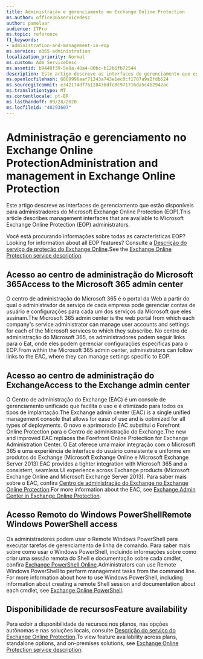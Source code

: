 ```yaml
---
title: Administração e gerenciamento no Exchange Online Protection
ms.author: office365servicedesc
author: pamelaar
audience: ITPro
ms.topic: reference
f1_keywords:
- administration-and-management-in-eop
ms.service: o365-administration
localization_priority: Normal
ms.custom: Adm_ServiceDesc
ms.assetid: b9448f39-5e8a-48a4-80bc-b12b6fb72544
description: Este artigo descreve as interfaces de gerenciamento que estão disponíveis para administradores do Microsoft Exchange Online Protection (EOP).
ms.openlocfilehash: 6889998aaf71243a743e1ec0cf1787a9a2fdb624
ms.sourcegitcommit: e342174df76128430dfc8c971716da5c4b2942ac
ms.translationtype: MT
ms.contentlocale: pt-BR
ms.lasthandoff: 09/28/2020
ms.locfileid: "48293607"
---
```

# <a name="administration-and-management-in-exchange-online-protection"></a><span data-ttu-id="334b6-103">Administração e gerenciamento no Exchange Online Protection</span><span class="sxs-lookup"><span data-stu-id="334b6-103">Administration and management in Exchange Online Protection</span></span>

<span data-ttu-id="334b6-104">Este artigo descreve as interfaces de gerenciamento que estão disponíveis para administradores do Microsoft Exchange Online Protection (EOP).</span><span class="sxs-lookup"><span data-stu-id="334b6-104">This article describes management interfaces that are available to Microsoft Exchange Online Protection (EOP) administrators.</span></span>
  
<span data-ttu-id="334b6-105">Você está procurando informações sobre todas as características EOP?</span><span class="sxs-lookup"><span data-stu-id="334b6-105">Looking for information about all EOP features?</span></span> <span data-ttu-id="334b6-106">Consulte a [Descrição do serviço de proteção do Exchange Online](exchange-online-protection-service-description.md).</span><span class="sxs-lookup"><span data-stu-id="334b6-106">See the [Exchange Online Protection service description](exchange-online-protection-service-description.md).</span></span>
  
## <a name="access-to-the-microsoft-365-admin-center"></a><span data-ttu-id="334b6-107">Acesso ao centro de administração do Microsoft 365</span><span class="sxs-lookup"><span data-stu-id="334b6-107">Access to the Microsoft 365 admin center</span></span>

<span data-ttu-id="334b6-108">O centro de administração do Microsoft 365 é o portal da Web a partir do qual o administrador de serviço de cada empresa pode gerenciar contas de usuário e configurações para cada um dos serviços da Microsoft que eles assinam.</span><span class="sxs-lookup"><span data-stu-id="334b6-108">The Microsoft 365 admin center is the web portal from which each company's service administrator can manage user accounts and settings for each of the Microsoft services to which they subscribe.</span></span> <span data-ttu-id="334b6-109">No centro de administração do Microsoft 365, os administradores podem seguir links para o Eat, onde eles podem gerenciar configurações específicas para o EOP.</span><span class="sxs-lookup"><span data-stu-id="334b6-109">From within the Microsoft 365 admin center, administrators can follow links to the EAC, where they can manage settings specific to EOP.</span></span>
  
## <a name="access-to-the-exchange-admin-center"></a><span data-ttu-id="334b6-110">Acesso ao centro de administração do Exchange</span><span class="sxs-lookup"><span data-stu-id="334b6-110">Access to the Exchange admin center</span></span>

<span data-ttu-id="334b6-111">O Centro de administração do Exchange (EAC) é um console de gerenciamento unificado que facilita o uso e é otimizado para todos os tipos de implantação.</span><span class="sxs-lookup"><span data-stu-id="334b6-111">The Exchange admin center (EAC) is a single unified management console that allows for ease of use and is optimized for all types of deployments.</span></span> <span data-ttu-id="334b6-112">O novo e aprimorado EAC substitui o Forefront Online Protection para o Centro de administração do Exchange.</span><span class="sxs-lookup"><span data-stu-id="334b6-112">The new and improved EAC replaces the Forefront Online Protection for Exchange Administration Center.</span></span> <span data-ttu-id="334b6-113">O Eat oferece uma maior integração com o Microsoft 365 e uma experiência de interface do usuário consistente e uniforme em produtos do Exchange (Microsoft Exchange Online e Microsoft Exchange Server 2013).</span><span class="sxs-lookup"><span data-stu-id="334b6-113">EAC provides a tighter integration with Microsoft 365 and a consistent, seamless UI experience across Exchange products (Microsoft Exchange Online and Microsoft Exchange Server 2013).</span></span> <span data-ttu-id="334b6-114">Para saber mais sobre o EAC, confira [Centro de administração do Exchange no Exchange Online Protection](https://go.microsoft.com/fwlink/p/?LinkId=282381).</span><span class="sxs-lookup"><span data-stu-id="334b6-114">For more information about the EAC, see [Exchange Admin Center in Exchange Online Protection](https://go.microsoft.com/fwlink/p/?LinkId=282381).</span></span>
  
## <a name="remote-windows-powershell-access"></a><span data-ttu-id="334b6-115">Acesso Remoto do Windows PowerShell</span><span class="sxs-lookup"><span data-stu-id="334b6-115">Remote Windows PowerShell access</span></span>

 <span data-ttu-id="334b6-p104">Os administradores podem usar o Remote Windows PowerShell para executar tarefas de gerenciamento de linha de comando. Para saber mais sobre como usar o Windows PowerShell, incluindo informações sobre como criar uma sessão remota do Shell e documentação sobre cada cmdlet, confira [Exchange PowerShell Online](https://go.microsoft.com/fwlink/p/?LinkId=282266).</span><span class="sxs-lookup"><span data-stu-id="334b6-p104">Administrators can use Remote Windows PowerShell to perform management tasks from the command line. For more information about how to use Windows PowerShell, including information about creating a remote Shell session and documentation about each cmdlet, see [Exchange Online PowerShell](https://go.microsoft.com/fwlink/p/?LinkId=282266).</span></span>
  
## <a name="feature-availability"></a><span data-ttu-id="334b6-118">Disponibilidade de recursos</span><span class="sxs-lookup"><span data-stu-id="334b6-118">Feature availability</span></span>

<span data-ttu-id="334b6-119">Para exibir a disponibilidade de recursos nos planos, nas opções autônomas e nas soluções locais, consulte [Descrição do serviço do Exchange Online Protection](exchange-online-protection-service-description.md).</span><span class="sxs-lookup"><span data-stu-id="334b6-119">To view feature availability across plans, standalone options, and on-premises solutions, see [Exchange Online Protection service description](exchange-online-protection-service-description.md).</span></span>
  